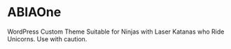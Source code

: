 # ABIAOne
WordPress Custom Theme
Suitable for Ninjas with Laser Katanas who Ride Unicorns.
Use with caution.
